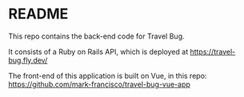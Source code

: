 # README

This repo contains the back-end code for Travel Bug.

It consists of a Ruby on Rails API, which is deployed at https://travel-bug.fly.dev/

The front-end of this application is built on Vue, in this repo:
https://github.com/mark-francisco/travel-bug-vue-app

